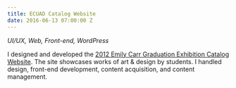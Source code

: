 ```yaml
---
title: ECUAD Catalog Website
date: 2016-06-13 07:00:00 Z
---
```


*UI/UX, Web, Front-end, WordPress*

I designed and developed the [2012 Emily Carr Graduation Exhibition Catalog Website](http://grad2012.ecuad.ca/). The site showcases works of art & design by students. I handled design, front-end development, content acquisition, and content management.